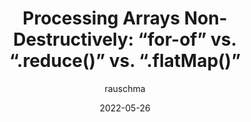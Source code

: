 ---
author: rauschma
date: 2022-05-26
permalink: false
tags:
  - javascript
  - arrays
  - comparisons
target_url: https://2ality.com/2022/05/processing-arrays-non-destructively.html
title: "Processing Arrays Non-Destructively: “for-of” vs. “.reduce()” vs. “.flatMap()”"
---